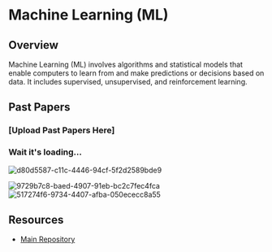 # Machine Learning (ML)

## Overview

Machine Learning (ML) involves algorithms and statistical models that enable computers to learn from and make predictions or decisions based on data. It includes supervised, unsupervised, and reinforcement learning.

## Past Papers

### [Upload Past Papers Here]
### Wait it's loading...
![d80d5587-c11c-4446-94cf-5f2d2589bde9](https://github.com/user-attachments/assets/ee863db9-5c8f-4083-8d32-15b9cb423ea0)

![9729b7c8-baed-4907-91eb-bc2c7fec4fca](https://github.com/user-attachments/assets/cb87b6f6-c9ab-4732-bb12-6dce0d1a7a22)
![517274f6-9734-4407-afba-050ececc8a55](https://github.com/user-attachments/assets/895342a6-4e1b-49de-ab34-7cafbd6fe8d2)


## Resources

- [Main Repository](https://github.com/waleedsid/COMSATS-University-Abbottabad-Past-Papers)
